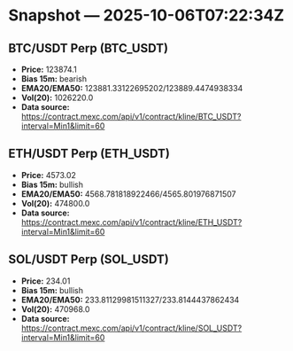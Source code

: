 # Snapshot — 2025-10-06T07:22:34Z

## BTC/USDT Perp (BTC_USDT)
- **Price:** 123874.1
- **Bias 15m:** bearish
- **EMA20/EMA50:** 123881.33122695202/123889.4474938334
- **Vol(20):** 1026220.0
- **Data source:** https://contract.mexc.com/api/v1/contract/kline/BTC_USDT?interval=Min1&limit=60

## ETH/USDT Perp (ETH_USDT)
- **Price:** 4573.02
- **Bias 15m:** bullish
- **EMA20/EMA50:** 4568.781818922466/4565.801976871507
- **Vol(20):** 474800.0
- **Data source:** https://contract.mexc.com/api/v1/contract/kline/ETH_USDT?interval=Min1&limit=60

## SOL/USDT Perp (SOL_USDT)
- **Price:** 234.01
- **Bias 15m:** bullish
- **EMA20/EMA50:** 233.81129981511327/233.8144437862434
- **Vol(20):** 470968.0
- **Data source:** https://contract.mexc.com/api/v1/contract/kline/SOL_USDT?interval=Min1&limit=60
